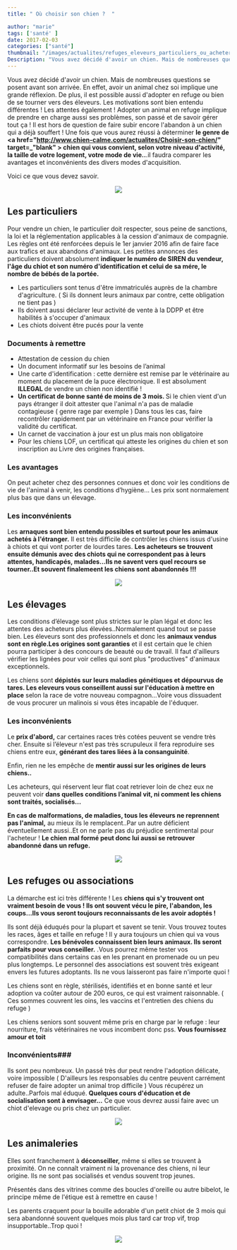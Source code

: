 ```yaml
---
title: " Où choisir son chien ?  "

author: "marie"
tags: ['santé' ]
date: 2017-02-03
categories: ["santé"]
thumbnail: "/images/actualites/refuges_eleveurs_particuliers_ou_acheter_son_chien_670.jpg"
Description: "Vous avez décidé d'avoir un chien. Mais de nombreuses questions se posent avant son arrivée. En effet, avoir un animal chez soi implique une grande réflexion. De plus, il est possible aussi d'adopter en refuge ou bien de se tourner vers des éleveurs. Les motivations sont bien entendu différentes ! Les attentes également ! Adopter un animal en refuge implique de prendre en charge aussi ses problèmes, son passé et de savoir gérer tout ça ! Il est hors de question de faire subir encore l'abandon à un chien qui a déjà souffert !    "
---
```


Vous avez décidé d'avoir un chien. Mais de nombreuses questions se posent avant son arrivée. En effet, avoir un animal chez soi implique une grande réflexion. De plus, il est possible aussi d'adopter en refuge ou bien de se tourner vers des éleveurs. Les motivations sont bien entendu différentes ! Les attentes également ! Adopter un animal en refuge implique de prendre en charge aussi ses problèmes, son passé et de savoir gérer tout ça ! Il est hors de question de faire subir encore l'abandon à un chien qui a déjà souffert !
Une fois que vous aurez réussi à déterminer <b>le genre de <a href="http://www.chien-calme.com/actualites/Choisir-son-chien/" target=_"blank" > chien </a> qui vous convient, selon votre niveau d'activité, la taille de votre logement, votre mode de vie..</b>.il faudra comparer les avantages et inconvénients des divers modes d'acquisition.

Voici ce que vous devez savoir.






<p align="center"><img src="/images/actualites/golden_18.jpg"class="img-responsive"></p>




## Les particuliers  ##

Pour vendre un  chien, le particulier doit respecter, sous peine de sanctions, la loi et la réglementation applicables à la cession d'animaux de compagnie. Les règles ont été renforcées depuis le 1er janvier 2016 afin de faire face aux trafics et aux abandons d'animaux.
Les petites annonces des particuliers doivent absolument <b>indiquer le numéro de SIREN du vendeur, l'âge du chiot et son numéro d'identification et celui de sa mére, le nombre de bébés de la portée.</b>

<ul><li> Les particuliers sont tenus d'être immatriculés auprès de la chambre d'agriculture. ( Si ils donnent leurs animaux par contre, cette obligation ne tient pas )</li>
<li>Ils doivent aussi déclarer leur activité de vente à la DDPP et être habilités à s'occuper d'animaux </li>
<li>Les chiots doivent être pucés pour la vente </li></ul>

### Documents à remettre ###
<ul><li> Attestation de cession du chien </li>
<li>Un document informatif sur les besoins de l’animal </li>
<li>Une carte d'identification : cette dernière est remise par le vétérinaire au moment du placement de la puce électronique. Il est absolument <b>ILLEGAL </b> de vendre un chien non identifié ! </li>
<li> <b>Un certificat de bonne santé de moins de 3 mois. </b> Si le chien vient d'un pays étranger il doit attester que l'animal n'a pas de maladie contagieuse ( genre rage par exemple ) Dans tous les cas, faire recontrôler rapidement par un vétérinaire en France pour vérifier la validité du certificat. </li>
<li> Un carnet de vaccination à jour est un plus mais non obligatoire </li>
<li> Pour les chiens LOF, un certificat qui atteste les origines du chien et son inscription au Livre des origines françaises.</li></ul>

 <h3>  Les avantages </h3>

 On peut acheter chez des personnes connues et donc voir les conditions de vie de l'animal à venir, les conditions d’hygiène...
 Les prix sont normalement plus bas que dans un élevage.

 <h3> Les inconvénients </h3>

 Les <b>arnaques sont bien entendu possibles et surtout pour les animaux achetés à l'étranger.</b> Il est très difficile de contrôler les chiens issus d'usine à chiots et qui vont porter de lourdes tares.
 <b> Les acheteurs se trouvent ensuite démunis avec des chiots qui ne correspondent pas à leurs attentes, handicapés, malades...Ils ne savent vers quel recours se tourner..Et souvent finalemeent les chiens sont abandonnés !!!</b>



<p align="center"><img src="/images/actualites/elevage.JPG"class="img-responsive"></p>

## Les élevages ##

Les conditions d’élevage sont plus strictes sur le plan légal et donc les attentes des acheteurs plus élevées..Normalement quand tout se passe bien.
Les éleveurs sont des professionnels et donc les <b> animaux vendus sont en règle.Les origines sont garanties</b> et il est certain que le chien pourra participer à des concours de beauté ou de travail.  Il faut d'ailleurs vérifier les lignées pour voir celles qui sont plus "productives" d'animaux exceptionnels.

Les chiens sont <b>dépistés sur leurs maladies génétiques et dépourvus de tares. Les eleveurs vous conseillent aussi sur l'éducation à mettre en place</b> selon la race de votre nouveau compagnon...Voire vous dissuadent de vous procurer un malinois si vous êtes incapable de l'éduquer.

<h3> Les inconvénients </h3>

Le <b>prix d'abord,</b> car certaines races très cotées peuvent se vendre très cher.
Ensuite si l’éleveur n'est pas très scrupuleux il fera reproduire ses chiens entre eux, <b>générant des tares liées à la consanguinité</b>.

Enfin, rien ne les empêche de <b>mentir aussi sur les origines de leurs chiens..</b>

Les acheteurs, qui réservent leur flat coat retriever loin de chez eux ne peuvent voir <b>dans quelles conditions l’animal vit, ni comment les chiens sont traités, socialisés...</b>

<b>En cas de malformations, de maladies, tous les éleveurs ne reprennent pas l'animal,</b> au mieux ils le remplacent..Par un autre déficient éventuellement aussi..Et on ne parle pas du préjudice sentimental pour l'acheteur !
<b>Le chien mal formé peut donc lui aussi se retrouver abandonné dans un refuge.</b>


<p align="center"><img src="/images/actualites/refuge.jpg" class="img-responsive"></p>





## Les refuges ou associations ##
La démarche est ici très différente ! Les <b>chiens qui s'y trouvent ont vraiment besoin de vous ! Ils ont souvent vécu le pire, l'abandon, les coups...Ils vous seront toujours reconnaissants de les avoir adoptés ! </b>

Ils sont déjà éduqués pour la plupart et savent se tenir. Vous trouvez toutes les races, âges et taille en refuge ! Il y aura toujours un chien qui va vous correspondre. <b>Les bénévoles connaissent bien leurs animaux. Ils seront parfaits pour vous conseiller.</b> .Vous pourrez même tester vos compatibilités dans certains cas en les prenant en promenade ou un peu plus longtemps. Le personnel des associations est souvent très exigeant envers les futures adoptants. Ils ne vous laisseront pas faire n'importe quoi !

Les chiens sont en règle, stérilisés, identifiés et en bonne santé et leur adoption va coûter autour de 200 euros, ce qui est vraiment raisonnable. ( Ces sommes couvrent les oins, les vaccins et l'entretien des chiens du refuge )

Les chiens seniors sont souvent même pris en charge par le refuge : leur nourriture, frais vétérinaires ne vous incombent donc pss. <b>Vous fournissez amour et toit </b>

###  Inconvénients###

 Ils sont peu nombreux.
 Un passé très dur peut rendre l'adoption délicate, voire impossible ( D'ailleurs les responsables du centre peuvent carrément refuser de faire adopter un animal trop difficile )
Vous récupérez un adulte..Parfois mal éduqué. <b>Quelques cours d'éducation et de socialisation sont à envisager...</b> Ce que vous devrez aussi faire avec un chiot d'elevage ou pris chez un particulier.

<p align="center"><img src="/images/actualites/educ8_640.jpg" class="img-responsive"></p>

## Les animaleries ##
Elles sont franchement à <b>déconseiller,</b> même si elles se trouvent à proximité. On ne connaît vraiment ni la provenance des chiens, ni leur origine. Ils ne sont pas socialisés et vendus souvent trop jeunes.

Présentés dans des vitrines comme des boucles d'oreille ou autre bibelot, le principe même de l'étique est à remettre en cause !

Les parents craquent pour la bouille adorable d'un petit chiot de 3 mois qui sera abandonné souvent quelques mois plus tard car trop vif, trop insupportable..Trop quoi !




<p align="center"><img src="/images/actualites/animalerie.jpg" class="img-responsive"></p>
